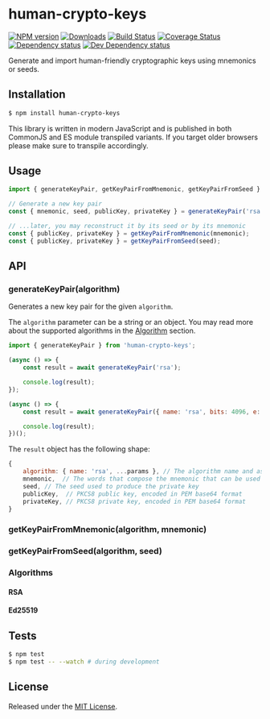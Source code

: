 # human-crypto-keys

[![NPM version][npm-image]][npm-url] [![Downloads][downloads-image]][npm-url] [![Build Status][travis-image]][travis-url] [![Coverage Status][codecov-image]][codecov-url] [![Dependency status][david-dm-image]][david-dm-url] [![Dev Dependency status][david-dm-dev-image]][david-dm-dev-url]

[npm-url]:https://npmjs.org/package/human-crypto-keys
[downloads-image]:http://img.shields.io/npm/dm/human-crypto-keys.svg
[npm-image]:http://img.shields.io/npm/v/human-crypto-keys.svg
[travis-url]:https://travis-ci.org/ipfs-shipyard/js-human-crypto-keys
[travis-image]:http://img.shields.io/travis/ipfs-shipyard/js-human-crypto-keys/master.svg
[codecov-url]:https://codecov.io/gh/ipfs-shipyard/js-human-crypto-keys
[codecov-image]:https://img.shields.io/codecov/c/github/ipfs-shipyard/js-human-crypto-keys/master.svg
[david-dm-url]:https://david-dm.org/ipfs-shipyard/js-human-crypto-keys
[david-dm-image]:https://img.shields.io/david/ipfs-shipyard/js-human-crypto-keys.svg
[david-dm-dev-url]:https://david-dm.org/ipfs-shipyard/js-human-crypto-keys?type=dev
[david-dm-dev-image]:https://img.shields.io/david/dev/ipfs-shipyard/js-human-crypto-keys.svg

Generate and import human-friendly cryptographic keys using mnemonics or seeds.


## Installation

```sh
$ npm install human-crypto-keys
```

This library is written in modern JavaScript and is published in both CommonJS and ES module transpiled variants. If you target older browsers please make sure to transpile accordingly.


## Usage

```js
import { generateKeyPair, getKeyPairFromMnemonic, getKeyPairFromSeed } from 'human-crypto-keys';

// Generate a new key pair
const { mnemonic, seed, publicKey, privateKey } = generateKeyPair('rsa');

// ...later, you may reconstruct it by its seed or by its mnemonic
const { publicKey, privateKey } = getKeyPairFromMnemonic(mnemonic);
const { publicKey, privateKey } = getKeyPairFromSeed(seed);
```


## API

### generateKeyPair(algorithm)

Generates a new key pair for the given `algorithm`.

The `algorithm` parameter can be a string or an object.
You may read more about the supported algorithms in the [Algorithm](#algoritms) section.

```js
import { generateKeyPair } from 'human-crypto-keys';

(async () => {
    const result = await generateKeyPair('rsa');

    console.log(result);
});

(async () => {
    const result = await generateKeyPair({ name: 'rsa', bits: 4096, e: 17489 });

    console.log(result);
})();
```

The `result` object has the following shape:

```js
{
    algorithm: { name: 'rsa', ...params }, // The algorithm name and associated params,
    mnemonic,  // The words that compose the mnemonic that can be used to generate the seed
    seed, // The seed used to produce the private key
    publicKey,  // PKCS8 public key, encoded in PEM base64 format
    privateKey, // PKCS8 private key, encoded in PEM base64 format
}
```

### getKeyPairFromMnemonic(algorithm, mnemonic)


### getKeyPairFromSeed(algorithm, seed)


### Algorithms

#### RSA


#### Ed25519


## Tests

```sh
$ npm test
$ npm test -- --watch # during development
```


## License

Released under the [MIT License](http://www.opensource.org/licenses/mit-license.php).
